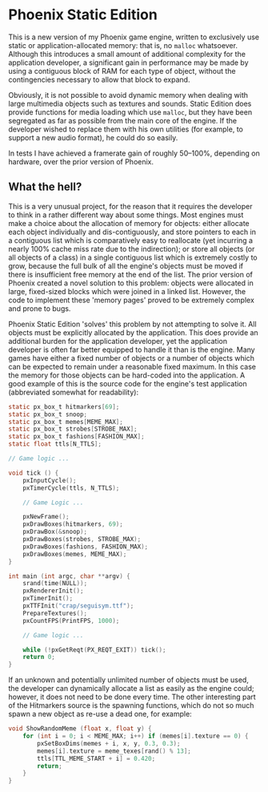 # Phoenix Static Edition

This is a new version of my Phoenix game engine, written to exclusively use
static or application-allocated memory: that is, no `malloc` whatsoever.
Although this introduces a small amount of additional complexity for the
application developer, a significant gain in performance may be made by using a
contiguous block of RAM for each type of object, without the contingencies
necessary to allow that block to expand.

Obviously, it is not possible to avoid dynamic memory when dealing with large
multimedia objects such as textures and sounds. Static Edition does provide
functions for media loading which use `malloc`, but they have been segregated as
far as possible from the main core of the engine. If the developer wished to
replace them with his own utilities (for example, to support a new audio
format), he could do so easily.

In tests I have achieved a framerate gain of roughly 50–100%, depending on
hardware, over the prior version of Phoenix.

## What the hell?

This is a very unusual project, for the reason that it requires the developer to
think in a rather different way about some things. Most engines must make a
choice about the allocation of memory for objects: either allocate each object
individually and dis-contiguously, and store pointers to each in a contiguous
list which is comparatively easy to reallocate (yet incurring a nearly 100%
cache miss rate due to the indirection); or store all objects (or all objects of
a class) in a single contiguous list which is extremely costly to grow, because
the full bulk of all the engine's objects must be moved if there is insufficient
free memory at the end of the list. The prior version of Phoenix created
a novel solution to this problem: objects were allocated in large, fixed-sized
blocks which were joined in a linked list. However, the code to implement these
'memory pages' proved to be extremely complex and prone to bugs.

Phoenix Static Edition 'solves' this problem by not attempting to solve it. All
objects must be explicitly allocated by the application. This does provide an
additional burden for the application developer, yet the application developer
is often far better equipped to handle it than is the engine. Many games have
either a fixed number of objects or a number of objects which can be expected
to remain under a reasonable fixed maximum. In this case the memory for those
objects can be hard-coded into the application. A good example of this is the
source code for the engine's test application (abbreviated somewhat for
readability):

```c
static px_box_t hitmarkers[69];
static px_box_t snoop;
static px_box_t memes[MEME_MAX];
static px_box_t strobes[STROBE_MAX];
static px_box_t fashions[FASHION_MAX];
static float ttls[N_TTLS];

// Game logic ...

void tick () {
    pxInputCycle();
    pxTimerCycle(ttls, N_TTLS);

    // Game Logic ...

    pxNewFrame();
    pxDrawBoxes(hitmarkers, 69);
    pxDrawBox(&snoop);
    pxDrawBoxes(strobes, STROBE_MAX);
    pxDrawBoxes(fashions, FASHION_MAX);
    pxDrawBoxes(memes, MEME_MAX);
}

int main (int argc, char **argv) {
    srand(time(NULL));
    pxRendererInit();
    pxTimerInit();
    pxTTFInit("crap/seguisym.ttf");
    PrepareTextures();
    pxCountFPS(PrintFPS, 1000);

    // Game logic ...

    while (!pxGetReqt(PX_REQT_EXIT)) tick();
    return 0;
}
```

If an unknown and potentially unlimited number of objects must be used, the
developer can dynamically allocate a list as easily as the engine could;
however, it does not need to be done every time. The other interesting part
of the Hitmarkers source is the spawning functions, which do not so much spawn
a new object as re-use a dead one, for example:

```c
void ShowRandomMeme (float x, float y) {
    for (int i = 0; i < MEME_MAX; i++) if (memes[i].texture == 0) {
        pxSetBoxDims(memes + i, x, y, 0.3, 0.3);
        memes[i].texture = meme_texes[rand() % 13];
        ttls[TTL_MEME_START + i] = 0.420;
        return;
    }
}
```
